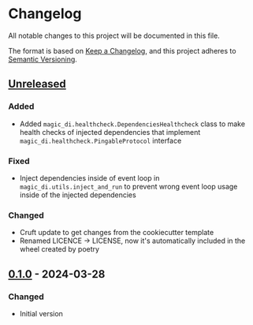 # Changelog
All notable changes to this project will be documented in this file.

The format is based on [Keep a Changelog](https://keepachangelog.com/en/1.0.0/), and this project adheres to [Semantic Versioning](https://semver.org/spec/v2.0.0.html).

## [Unreleased]
### Added
- Added `magic_di.healthcheck.DependenciesHealthcheck` class to make health checks of injected dependencies that implement `magic_di.healthcheck.PingableProtocol` interface
### Fixed
- Inject dependencies inside of event loop in `magic_di.utils.inject_and_run` to prevent wrong event loop usage inside of the injected dependencies
### Changed
- Cruft update to get changes from the cookiecutter template
- Renamed LICENCE -> LICENSE, now it's automatically included in the wheel created by poetry

## [0.1.0] - 2024-03-28
### Changed
- Initial version

[Unreleased]: https://github.com/woltapp/magic-di/compare/0.1.0...master
[0.1.0]: https://github.com/woltapp/magic-di/tree/0.1.0
